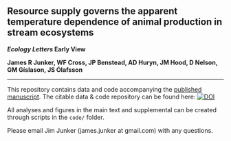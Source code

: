 ## Resource supply governs the apparent temperature dependence of animal production in stream ecosystems

**_Ecology Letters_ Early View**

**James R Junker, WF Cross, JP Benstead, AD Huryn, JM Hood, D Nelson, GM Gíslason, JS Ólafsson**


---

This repository contains data and code accompanying the [published manuscript](https://doi.org/10.1111/ele.13608). The citable data & code repository can be found here: <a href="https://doi.org/10.5281/zenodo.3995134"><img src="https://zenodo.org/badge/DOI/10.5281/zenodo.3995134.svg" alt="DOI"></a>

All analyses and figures in the main text and supplemental can be created through scripts in the ```code/``` folder. 

Please email Jim Junker (james.junker at gmail.com) with any questions.
